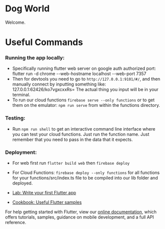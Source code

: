 # Dog World

Welcome.

# Useful Commands

### Running the app locally: 

- Specifically running flutter web server on google auth authorized port: flutter run -d chrome --web-hostname localhost --web-port 7357
- Then for devtools you need to go to `http://127.0.0.1:9101/#/`, and then manually connect by inputting something like: 127.0.0.1:62426/ko7vgxcxxRs= The actual thing you input will be in your terminal.
- To run our cloud functions `firebase serve --only functions` or to get them on the emulator: `npm run serve` from within the functions directory.

### Testing:
- Run `npm run shell` to get an interactive command line interface where you can test your cloud functions. Just run the function name. Just remember that you need to pass in the data that it expects. 

### Deployment: 

- For web first run `flutter build web` then `firebase deploy`
- For Cloud Functions: `firebase deploy --only functions` for all functions for your functions/src/index.ts file to be compiled into our lib folder and deployed. 

- [Lab: Write your first Flutter app](https://flutter.dev/docs/get-started/codelab)
- [Cookbook: Useful Flutter samples](https://flutter.dev/docs/cookbook)

For help getting started with Flutter, view our
[online documentation](https://flutter.dev/docs), which offers tutorials,
samples, guidance on mobile development, and a full API reference.
